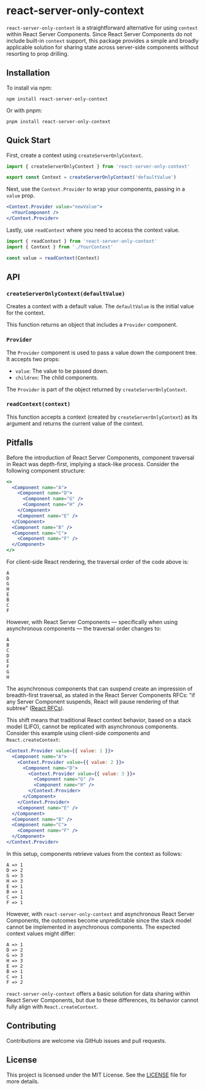 # react-server-only-context

`react-server-only-context` is a straightforward alternative for using `context` within React Server Components. Since React Server Components do not include built-in `context` support, this package provides a simple and broadly applicable solution for sharing state across server-side components without resorting to prop drilling.

## Installation

To install via npm:

```
npm install react-server-only-context
```

Or with pnpm:

```
pnpm install react-server-only-context
```

## Quick Start

First, create a context using `createServerOnlyContext`.

```js
import { createServerOnlyContext } from 'react-server-only-context'

export const Context = createServerOnlyContext('defaultValue')
```

Next, use the `Context.Provider` to wrap your components, passing in a `value` prop.

```jsx
<Context.Provider value="newValue">
  <YourComponent />
</Context.Provider>
```

Lastly, use `readContext` where you need to access the context value.

```js
import { readContext } from 'react-server-only-context'
import { Context } from './YourContext'

const value = readContext(Context)
```

## API

### `createServerOnlyContext(defaultValue)`

Creates a context with a default value. The `defaultValue` is the initial value for the context.

This function returns an object that includes a `Provider` component.

### `Provider`

The `Provider` component is used to pass a value down the component tree. It accepts two props:

- `value`: The value to be passed down.
- `children`: The child components.

The `Provider` is part of the object returned by `createServerOnlyContext`.

### `readContext(context)`

This function accepts a context (created by `createServerOnlyContext`) as its argument and returns the current value of the context.

## Pitfalls

Before the introduction of React Server Components, component traversal in React was depth-first, implying a stack-like process. Consider the following component structure:

```jsx
<>
  <Component name="A">
    <Component name="D">
      <Component name="G" />
      <Component name="H" />
    </Component>
    <Component name="E" />
  </Component>
  <Component name="B" />
  <Component name="C">
    <Component name="F" />
  </Component>
</>
```

For client-side React rendering, the traversal order of the code above is:

```
A
D
G
H
E
B
C
F
```

However, with React Server Components — specifically when using asynchronous components — the traversal order changes to:

```
A
B
C
D
E
F
G
H
```

The asynchronous components that can suspend create an impression of breadth-first traversal, as stated in the React Server Components RFCs: "if any Server Component suspends, React will pause rendering of that subtree" ([React RFCs](https://github.com/reactjs/rfcs/blob/main/text/0188-server-components.md?plain=1#L332)).

This shift means that traditional React context behavior, based on a stack model (LIFO), cannot be replicated with asynchronous components. Consider this example using client-side components and `React.createContext`:

```jsx
<Context.Provider value={{ value: 1 }}>
  <Component name="A">
    <Context.Provider value={{ value: 2 }}>
      <Component name="D">
        <Context.Provider value={{ value: 3 }}>
          <Component name="G" />
          <Component name="H" />
        </Context.Provider>
      </Component>
    </Context.Provider>
    <Component name="E" />
  </Component>
  <Component name="B" />
  <Component name="C">
    <Component name="F" />
  </Component>
</Context.Provider>
```

In this setup, components retrieve values from the context as follows:

```
A => 1
D => 2
G => 3
H => 3
E => 1
B => 1
C => 1
F => 1
```

However, with `react-server-only-context` and asynchronous React Server Components, the outcomes become unpredictable since the stack model cannot be implemented in asynchronous components. The expected context values might differ:

```
A => 1
D => 2
G => 3
H => 3
E => 2
B => 1
C => 1
F => 2
```

`react-server-only-context` offers a basic solution for data sharing within React Server Components, but due to these differences, its behavior cannot fully align with `React.createContext`.

## Contributing

Contributions are welcome via GitHub issues and pull requests.

## License

This project is licensed under the MIT License. See the [LICENSE](LICENSE) file for more details.
